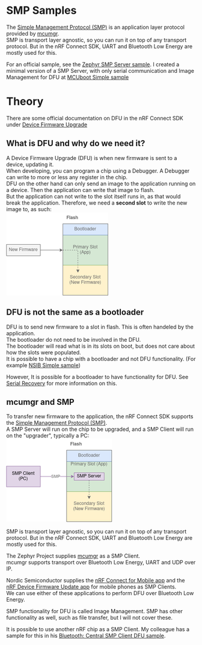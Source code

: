 # SMP Samples
The [Simple Management Protocol (SMP)](https://developer.nordicsemi.com/nRF_Connect_SDK/doc/2.1.0/zephyr/services/device_mgmt/smp_protocol.html) is an application layer protocol provided by [mcumgr](https://developer.nordicsemi.com/nRF_Connect_SDK/doc/2.1.0/zephyr/services/device_mgmt/mcumgr.html).  
SMP is transport layer agnostic, so you can run it on top of any transport protocol. But in the nRF Connect SDK, UART and Bluetooth Low Energy are mostly used for this.

For an official sample, see the [Zephyr SMP Server sample](https://developer.nordicsemi.com/nRF_Connect_SDK/doc/2.1.0/zephyr/samples/subsys/mgmt/mcumgr/smp_svr/README.html). 
I created a minimal version of a SMP Server, with only serial communication and Image Management for DFU at [MCUboot Simple sample](./mcuboot_smp)


# Theory
There are some official documentation on DFU in the nRF Connect SDK under [Device Firmware Upgrade](https://developer.nordicsemi.com/nRF_Connect_SDK/doc/2.1.0/nrf/security_chapter.html#device-firmware-upgrade-dfu)

## What is DFU and why do we need it?
A Device Firmware Upgrade (DFU) is when new firmware is sent to a device, updating it.  
When developing, you can program a chip using a Debugger. A Debugger can write to more or less any register in the chip.  
DFU on the other hand can only send an image to the application running on a device. Then the application can write that image to flash.  
But the application can not write to the slot itself runs in, as that would break the application. 
Therefore, we need a **second slot** to write the new image to, as such:  
![Sent To Secondary Slot](../../.images/new_firmware.png)

## DFU is not the same as a bootloader
DFU is to send new firmware to a slot in flash.
This is often handeled by the application.  
The bootloader do not need to be involved in the DFU.  
The bootloader will read what is in its slots on boot, but does not care about how the slots were populated.  
It is possible to have a chip with a bootloader and not DFU functionality. (For example [NSIB Simple sample](../updatable_bootloader/nsib_simple))

However, It is possible for a bootloader to have functionality for DFU. See [Serial Recovery](../serial_recovery) for more information on this.

## mcumgr and SMP
To transfer new firmware to the application, the nRF Connect SDK supports the [Simple Management Protocol (SMP)](https://developer.nordicsemi.com/nRF_Connect_SDK/doc/2.1.0/zephyr/services/device_mgmt/smp_protocol.html).  
A SMP Server will run on the chip to be upgraded, and a SMP Client will run on the "upgrader", typically a PC:  
![SMP Client and Server](../../.images/smp_client_server.png)

SMP is transport layer agnostic, so you can run it on top of any transport protocol. But in the nRF Connect SDK, UART and Bluetooth Low Energy are mostly used for this.

The Zephyr Project supplies [mcumgr](https://developer.nordicsemi.com/nRF_Connect_SDK/doc/2.1.0/zephyr/services/device_mgmt/mcumgr.html) as a SMP Client.  
mcumgr supports transport over Bluetooth Low Energy, UART and UDP over IP.

Nordic Semiconductor supplies the [nRF Connect for Mobile app](https://www.nordicsemi.com/Products/Development-tools/nrf-connect-for-mobile) and the [nRF Device Firmware Update app](https://play.google.com/store/apps/details?id=no.nordicsemi.android.dfu&gl=US) for mobile phones as SMP Clients.  
We can use either of these applications to perform DFU over Bluetooth Low Energy.

SMP functionality for DFU is called Image Management. 
SMP has other functionality as well, such as file transfer, but I will not cover these.

It is possible to use another nRF chip as a SMP Client. My colleague has a sample for this in his [Bluetooth: Central SMP Client DFU sample](https://github.com/simon-iversen/ncs_samples/tree/master/central_smp_client_dfu).

